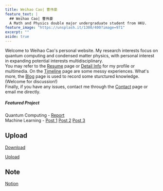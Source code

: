 ```yaml
---
title: Weihao Cao| 曹伟豪
feature_text: |
  ## Weihao Cao| 曹伟豪  
  A Math and Physics double major undergraduate student from HKU.
feature_image: "https://unsplash.it/1300/400?image=971"
excerpt: ""
aside: true
---
```


Welcome to Weihao Cao's personal website. My research interests focus on quantum computing and condensed matter physics, with personal interest in expanding potential interests multidisciplinary.   
You may refer to the [Resume](resume/) page or [Detail Info](https://cwhypt.wixsite.com/main) for my profile or multimedia. On the [Timeline](timeline/) page are some  messy experiences. What's more, the [Blog](blog/) page is used to record some sturctured knowledge.(Welcome for discussion!)   
Finally, if you have any issues, contact me through the [Contact](contact/) page or email me directly.

##### Featured Project

Quantum Computing - [Report](https://weihaocao.com/physics/2017/11/25/quantum-computing/)  
Machine Learning - [Post 1](https://weihaocao.com/computer/2017/08/30/conv-net-one/) [Post 2](https://weihaocao.com/computer/2017/08/31/conv-net-two/) [Post 3](https://weihaocao.com/computer/2017/10/01/conv-net-three/)  

## Upload
[Download](https://www.dropbox.com/sh/34bniiu43bjsgv4/AADD9gQeuZ_CYmbLjGw5muYta?dl=0)   

[Upload](https://www.dropbox.com/request/p5ADIA4Z9qElgRnmyNtW)   

## Note
[Notion](https://www.notion.so/Getting-Started-f1921f090eb14dcab37f5841dc23b9d7)  

